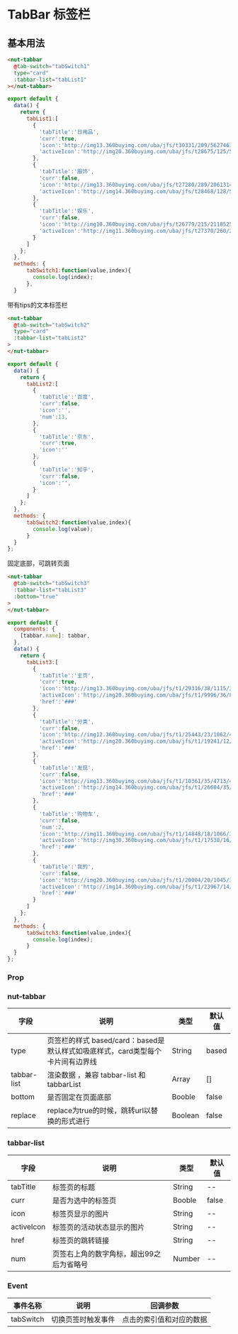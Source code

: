 # TabBar 标签栏

## 基本用法

```html
<nut-tabbar 
  @tab-switch="tabSwitch1" 
  type="card"  
  :tabbar-list="tabList1"
></nut-tabbar>
```
```javascript
export default {
  data() {
    return {
      tabList1:[
        {
          'tabTitle':'日用品',
          'curr':true,
          'icon':'http://img13.360buyimg.com/uba/jfs/t30331/209/562746340/2190/6619973d/5bf763aaN6ff02099.jpg',
          'activeIcon':'http://img20.360buyimg.com/uba/jfs/t28675/125/569589124/2710/fe1b0e7c/5bf79218Nbc49fc24.jpg'
        },
        {
          'tabTitle':'服饰',
          'curr':false,
          'icon':'http://img13.360buyimg.com/uba/jfs/t27280/289/2061314663/2392/872e32ff/5bf76318Ndc80c1d8.jpg',
          'activeIcon':'http://img14.360buyimg.com/uba/jfs/t28468/128/565494642/3313/ce508dd6/5bf79214Nab2a3076.jpg'
        },
        {
          'tabTitle':'娱乐',
          'curr':false,
          'icon':'http://img10.360buyimg.com/uba/jfs/t26779/215/2118525153/2413/470d1613/5bf767b2N075957b7.jpg',
          'activeIcon':'http://img11.360buyimg.com/uba/jfs/t27370/260/2117900302/3274/bd097e85/5bf7921bNafc526e2.jpg'
        }
      ]
    };
  },
  methods: {
      tabSwitch1:function(value,index){
        console.log(index);
      },
  }
```

带有tips的文本标签栏

```html
<nut-tabbar 
  @tab-switch="tabSwitch2" 
  type="card" 
  :tabbar-list="tabList2"
>
</nut-tabbar>
```
```javascript
export default {
  data() {
    return {
      tabList2:[
        {
          'tabTitle':'百度',
          'curr':false,
          'icon':'',
          'num':13,
        },
        {
          'tabTitle':'京东',
          'curr':true,
          'icon':''
        },
        {
          'tabTitle':'知乎',
          'curr':false,
          'icon':'',
        }
      ]
    };
  },
  methods: {
      tabSwitch2:function(value,index){
        console.log(value);
      }
  }
};
```

固定底部，可跳转页面

```html
<nut-tabbar 
  @tab-switch="tabSwitch3" 
  :tabbar-list="tabList3" 
  :bottom="true"
>
</nut-tabbar>
```

```javascript
export default {
  components: {
    [tabbar.name]: tabbar,
  },
  data() {
    return {
      tabList3:[
        {
          'tabTitle':'主页',
          'curr':true,
          'icon':'http://img13.360buyimg.com/uba/jfs/t1/29316/38/1115/3203/5c0f3d61E35d0c7da/9e557f2cb5c9dab6.jpg',
          'activeIcon':'http://img20.360buyimg.com/uba/jfs/t1/9996/36/8646/4833/5c0f3d61E7c1b7e0f/c98ad61124172e93.jpg',
          'href':'###'
        },
        {
          'tabTitle':'分类',
          'curr':false,
          'icon':'http://img12.360buyimg.com/uba/jfs/t1/25443/23/1062/4600/5c0f3d61E2e9f1360/c9b3421fe18614e2.jpg',
          'activeIcon':'http://img20.360buyimg.com/uba/jfs/t1/19241/12/1048/8309/5c0f3d61E17ed5a56/c3af0964cade47f8.jpg',
          'href':'###'
        },
        {
          'tabTitle':'发现',
          'curr':false,
          'icon':'http://img13.360buyimg.com/uba/jfs/t1/10361/35/4713/4643/5c0f3d62E437a3c94/273fd0fb90798f03.jpg',
          'activeIcon':'http://img14.360buyimg.com/uba/jfs/t1/26604/35/1073/7896/5c0f3d61Eb9f5f184/5f01c938abe4216d.jpg',
          'href':'###'
        },
        {
          'tabTitle':'购物车',
          'curr':false,
          'num':2,
          'icon':'http://img11.360buyimg.com/uba/jfs/t1/14848/18/1066/3723/5c0f41bdE9f2a38fe/e6ed6768717297fb.jpg',
          'activeIcon':'http://img30.360buyimg.com/uba/jfs/t1/17538/16/1070/6214/5c0f41bdE4bc9a1db/74cf978e5015454b.jpg',
          'href':'###'
        },
        {
          'tabTitle':'我的',
          'curr':false,
          'icon':'http://img20.360buyimg.com/uba/jfs/t1/20004/20/1045/3620/5c0f3d61Eaaec1670/9e59db63983b7b9f.jpg',
          'activeIcon':'http://img14.360buyimg.com/uba/jfs/t1/23967/14/1072/6714/5c0f3d61E0ad8991e/8f741953f6e38f15.jpg',
          'href':'###'
        }
      ]
    };
  },
  methods: {
      tabSwitch3:function(value,index){
        console.log(index);
      }
  }
};
```


### Prop

### nut-tabbar

| 字段 | 说明 | 类型 | 默认值
|----- | ----- | ----- | ----- 
| type | 页签栏的样式 based/card：based是默认样式如吸底样式，card类型每个卡片间有边界线 | String | based
| tabbar-list | 渲染数据 ，兼容 tabbar-list 和 tabbarList| Array | []
| bottom | 是否固定在页面底部 |Booble|false|
| replace | replace为true的时候，跳转url以替换的形式进行 |Boolean|false|

### tabbar-list

| 字段 | 说明 | 类型 | 默认值
|----- | ----- | ----- | ----- 
| tabTitle | 标签页的标题 | String | --
| curr | 是否为选中的标签页 | Booble | false
| icon | 标签页显示的图片 | String | --
| activeIcon | 标签页的活动状态显示的图片 | String | --
| href | 标签页的跳转链接 | String | --
| num |页签右上角的数字角标，超出99之后为省略号|Number|--


### Event

| 事件名称 | 说明 | 回调参数 
|----- | ----- | ----- 
| tabSwitch | 切换页签时触发事件 | 点击的索引值和对应的数据

